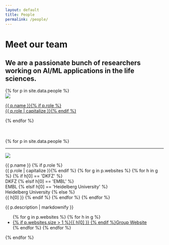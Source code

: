 ```yaml
---
layout: default
title: People
permalink: /people/
---
```


**Meet our team**
=================

## We are a passionate bunch of researchers working on AI/ML applications in the life sciences.

<div class="container-fluid">
    <div class="row">
        {% for p in site.data.people %}
        <div class="col-xl-3 col-lg-4 col-md-6 col-sm-12 py-vw1">
            <a href="#{{ p.name | slugify }}">
                <div class="people-photowrap actionable-photowrap">
                    <div class="people-photo"><img src="/assets/img/{{ p.photo }}"></div>
                    <div class="people-name"><p>{{ p.name }}{% if p.role %}<br><span class="people-tag">{{ p.role | capitalize }}</span>{% endif %}</p></div>
                </div>
            </a>
        </div>
        {% endfor %}
    </div>
</div>
<br>
<br>

{% for p in site.data.people %}
<div class="people-tile">
    <a id="{{ p.name | slugify }}">
        <!-- <hr {% if forloop.first == true %}class="hr-primary" {% endif %}/> -->
        <hr />
    </a>
    <div class="row py-vw1">
        <div class="col-md-3 pl-4">
            <div class="people-photowrap">
                <div class="people-photo"><img src="/assets/img/{{ p.photo }}"></div>
                <div class="people-name">
                    <p>
                    {{ p.name }}
                    {% if p.role %}<br><span class="people-tag">{{ p.role | capitalize }}</span>{% endif %}
                    {% for g in p.websites %}
                        {% for h in g %}
                            {% if h[0] == 'DKFZ' %}
                                <br><span class="people-below dkfz">DKFZ</span>
                            {% elsif h[0] == 'EMBL' %}
                                <br><span class="people-below embl">EMBL</span>
                            {% elsif h[0] == 'Heidelberg University' %}
                                <br><span class="people-below unihd">Heidelberg University</span>
                            {% else %}
                                <br><span class="people-below">{{ h[0] }}</span>
                            {% endif %}
                        {% endfor %}
                    {% endfor %}
                </p></div>
            </div>
        </div>
        <div class="col-md-7">
            <div class="people-description my-4 my-sm-0">
                {{ p.description | markdownify }}
            </div>
        </div>
        <div class="col-md-2 people-website">
            <ul>
            {% for g in p.websites %}
                {% for h in g %}
                    <li><a href="{{ h[1] }}" target="_blank" class="decorate-link">{% if p.websites.size > 1 %}{{ h[0] }} {% endif %}Group Website</a></li>
                {% endfor %}
            {% endfor %}
            </ul>
        </div>
    </div>
</div>
{% endfor %}
